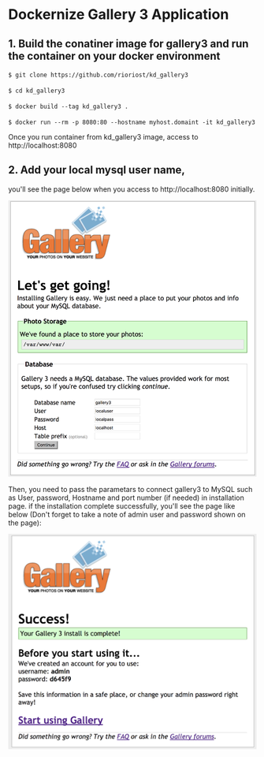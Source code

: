 # Dockernize Gallery 3 Application

## 1.  Build the conatiner image for gallery3 and run the container on your docker environment
```
$ git clone https://github.com/rioriost/kd_gallery3

$ cd kd_gallery3

$ docker build --tag kd_gallery3 .

$ docker run --rm -p 8080:80 --hostname myhost.domaint -it kd_gallery3

```
Once you run container from kd_gallery3 image, access to http://localhost:8080


## 2. Add your local mysql user name, 

you'll see the page below when you access to http://localhost:8080 initially.

![](module2/img/gallery3-init.png)

Then, you need to pass the parametars to connect gallery3 to MySQL such as User, password, Hostname and port number (if needed) in installation page. if the installation complete successfully, you'll see the page like below (Don't forget to take a note of admin user and password shown on the page):

![](module2/img/gallery3-init-success.png)

